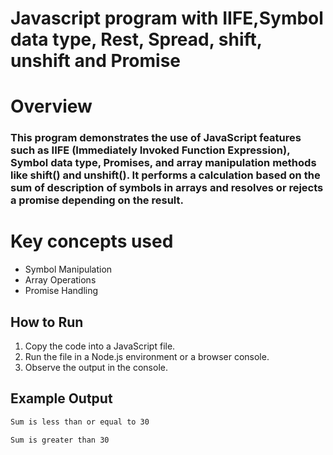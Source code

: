 # Javascript program with IIFE,Symbol data type, Rest, Spread, shift, unshift and Promise

# Overview
### This program demonstrates the use of JavaScript features such as IIFE (Immediately Invoked Function Expression), Symbol data type, Promises, and array manipulation methods like shift() and unshift(). It performs a calculation based on the sum of description of symbols in arrays and resolves or rejects a promise depending on the result.

# Key concepts used
- Symbol Manipulation
- Array Operations
- Promise Handling
  
## How to Run
1. Copy the code into a JavaScript file.
2. Run the file in a Node.js environment or a browser console.
3. Observe the output in the console.

## Example Output
```bash
Sum is less than or equal to 30
```
```bash
Sum is greater than 30
```